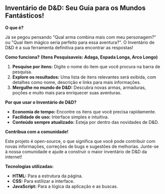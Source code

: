 ## Inventário de D&D: Seu Guia para os Mundos Fantásticos!

**O que é?**

Já se pegou pensando "Qual arma combina mais com meu personagem?" ou "Qual item mágico seria perfeito para essa aventura?". O Inventário de D&D é a sua ferramenta definitiva para encontrar as respostas! 

**Como funciona?**
**(Itens Pesquisaveis: Adaga, Espada Longa, Arco Longo)**
1. **Pesquise por itens:** Digite o nome do item que você procura na barra de pesquisa.
2. **Explore os resultados:** Uma lista de itens relevantes será exibida, com detalhes como nome, descrição e links para mais informações.
3. **Mergulhe no mundo de D&D:** Descubra novas armas, armaduras, poções e muito mais para enriquecer suas aventuras.

**Por que usar o Inventário de D&D?**

* **Economia de tempo:** Encontre os itens que você precisa rapidamente.
* **Facilidade de uso:** Interface simples e intuitiva.
* **Conteúdo sempre atualizado:** Esteja por dentro das novidades de D&D.

**Contribua com a comunidade!**

Este projeto é open-source, o que significa que você pode contribuir com novas informações, correções de bugs e sugestões de melhorias. Junte-se à nossa comunidade e ajude a construir o maior inventário de D&D da internet!

**Tecnologias utilizadas:**

* **HTML:** Para a estrutura da página.
* **CSS:** Para estilizar a interface.
* **JavaScript:** Para a lógica da aplicação e as buscas.
